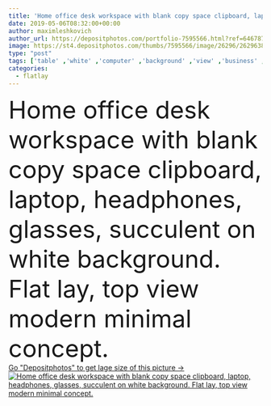 ```yaml
---
title: 'Home office desk workspace with blank copy space clipboard, laptop, headphones, glasses, succulent on white background. Flat lay, top view modern minimal concept.'
date: 2019-05-06T08:32:00+00:00
author: maximleshkovich
author_url: https://depositphotos.com/portfolio-7595566.html?ref=64678756
image: https://st4.depositphotos.com/thumbs/7595566/image/26296/262963804/api_thumb_450.jpg?forcejpeg=true
type: "post"
tags: ['table' ,'white' ,'computer' ,'background' ,'view' ,'business' ,'empty' ,'succulent' ,'concept' ,'office' ,'lay' ,'blank' ,'home' ,'laptop' ,'flat' ,'lifestyle' ,'work' ,'desk' ,'template' ,'headphones' ,'neutral' ,'styled' ,'website' ,'top' ,'glasses' ,'media' ,'social' ,'designer' ,'workspace' ,'stationery' ,'blog' ,'boss' ,'clipboard' ,'minimal' ,'blogger' ,'mockup' ,'minimalist' ,'mock' ,'freelance' ,'flatlay' ,'home office workspace' ]
categories: 
  - flatlay
---
```

<div aling="center">
            <font size="60"> Home office desk workspace with blank copy space clipboard, laptop, headphones, glasses, succulent on white background. Flat lay, top view modern minimal concept.</font>   
</div>
<div>
    <a href='https://st4.depositphotos.com/thumbs/7595566/image/26296/262963804/api_thumb_450.jpg?forcejpeg=true?ref=64678756' target=_blank > Go "Depositphotos" to get lage size of this picture ->
        <img href='https://st4.depositphotos.com/thumbs/7595566/image/26296/262963804/api_thumb_450.jpg?forcejpeg=true?ref=64678756' src='https://st4.depositphotos.com/7595566/26296/i/950/depositphotos_262963804-stock-photo-home-office-desk-workspace-blank.jpg?forcejpeg=true' alt='Home office desk workspace with blank copy space clipboard, laptop, headphones, glasses, succulent on white background. Flat lay, top view modern minimal concept.' >
    </a>
</div>
